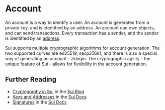 # Account

<!--

- user is an account
    - account is identified by an address
    - account is generated from a private key
    - account can own objects
    - account can send transactions
    - every transaction has a sender
    - sender is identified by an address
    - sui cryptographic agility
    - sui account types
    - supported curves: ed25519, secp256k1, zklogin

 -->

An account is a way to identify a user. An account is generated from a private key, and is identified by an address. An account can own objects, and can send transactions. Every transaction has a sender, and the sender is identified by an [address](./address.md).

Sui supports multiple cryptographic algorithms for account generation. The two supported curves are ed25519, secp256k1, and there is also a special way of generating an account - zklogin. The cryptographic agility - the unique feature of Sui - allows for flexibility in the account generation.

<!-- The cryptographic agility allows for flexibility in the account generation -->

## Further Reading

- [Cryptography in Sui](https://blog.sui.io/wallet-cryptography-specifications/) in the [Sui Blog](https://blog.sui.io)
- [Keys and Addresses](https://docs.sui.io/concepts/cryptography/transaction-auth/keys-addresses) in the [Sui Docs](https://docs.sui.io)
- [Signatures](https://docs.sui.io/concepts/cryptography/transaction-auth/signatures)  in the [Sui Docs](https://docs.sui.io)
